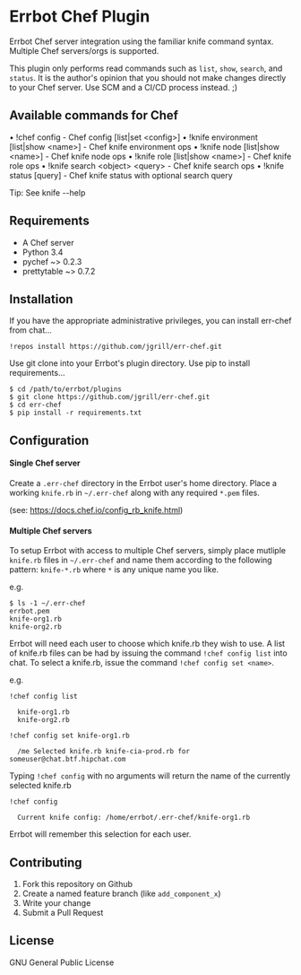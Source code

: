 Errbot Chef Plugin
==================

Errbot Chef server integration using the familiar knife command syntax. Multiple Chef servers/orgs is supported.

This plugin only performs read commands such as `list`, `show`, `search`, and `status`. It is the author's opinion that you should not make changes directly to your Chef server. Use SCM and a CI/CD process instead. ;)

Available commands for Chef
---------------------------

• !chef config - Chef config [list|set &lt;config&gt;]
• !knife environment [list|show &lt;name&gt;] - Chef knife environment ops
• !knife node [list|show &lt;name&gt;] - Chef knife node ops
• !knife role [list|show &lt;name&gt;] - Chef knife role ops
• !knife search &lt;object&gt; &lt;query&gt; - Chef knife search ops
• !knife status [query] - Chef knife status with optional search query

Tip: See knife --help

Requirements
------------
- A Chef server
- Python 3.4
- pychef ~> 0.2.3
- prettytable ~> 0.7.2

Installation
------------

If you have the appropriate administrative privileges, you can install err-chef from chat...

    !repos install https://github.com/jgrill/err-chef.git

Use git clone into your Errbot's plugin directory. Use pip to install requirements...

    $ cd /path/to/errbot/plugins
    $ git clone https://github.com/jgrill/err-chef.git
    $ cd err-chef
    $ pip install -r requirements.txt

Configuration
-------------

#### Single Chef server

Create a `.err-chef` directory in the Errbot user's home directory. Place a working `knife.rb` in `~/.err-chef` along with any required `*.pem` files.

(see: https://docs.chef.io/config_rb_knife.html)

#### Multiple Chef servers

To setup Errbot with access to multiple Chef servers, simply place mutliple `knife.rb` files in `~/.err-chef` and name them according to the following pattern: `knife-*.rb` where `*` is any unique name you like.

e.g.

    $ ls -1 ~/.err-chef
    errbot.pem
    knife-org1.rb
    knife-org2.rb

Errbot will need each user to choose which knife.rb they wish to use. A list of knife.rb files can be had by issuing the command `!chef config list` into chat. To select a knife.rb, issue the command `!chef config set <name>`.

e.g.

    !chef config list

      knife-org1.rb
      knife-org2.rb

    !chef config set knife-org1.rb

      /me Selected knife.rb knife-cia-prod.rb for someuser@chat.btf.hipchat.com

Typing `!chef config` with no arguments will return the name of the currently selected knife.rb

    !chef config

      Current knife config: /home/errbot/.err-chef/knife-org1.rb

Errbot will remember this selection for each user.

Contributing
------------

1. Fork this repository on Github
2. Create a named feature branch (like `add_component_x`)
3. Write your change
4. Submit a Pull Request

License
-------
GNU General Public License

